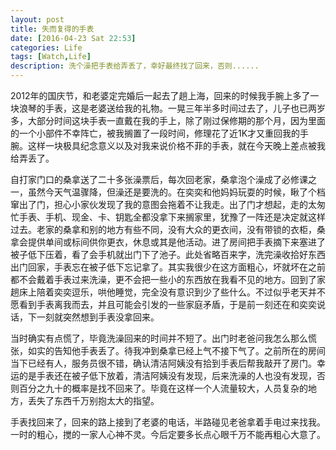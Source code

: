 ```yaml
---
layout: post
title: 失而复得的手表
date: [2016-04-23 Sat 22:53]
categories: Life
tags: [Watch,Life]
description: 洗个澡把手表给弄丢了，幸好最终找了回来，否则......
---
```

2012年的国庆节，和老婆定完婚后一起去了趟上海，回来的时候我手腕上多了一块浪琴的手表，这是老婆送给我的礼物。一晃三年半多时间过去了，儿子也已两岁多，大部分时间这块手表一直戴在我的手上，除了刚过保修期的那个月，因为里面的一个小部件不幸阵亡，被我搁置了一段时间，修理花了近1K才又重回我的手腕。这样一块极具纪念意义以及对我来说价格不菲的手表，就在今天晚上差点被我给弄丢了。

自打家门口的桑拿送了二十多张澡票后，每次回老家，桑拿泡个澡成了必修课之一，虽然今天气温骤降，但澡还是要洗的。在奕奕和他妈妈玩耍的时候，瞅了个档窜出了门，担心小家伙发现了我的意图会拖着不让我走。出了门才想起，走的太匆忙手表、手机、现金、卡、钥匙全都没拿下来搁家里，犹豫了一阵还是决定就这样过去。老家的桑拿和别的地方有些不同，没有大众的更衣间，没有带锁的衣柜，桑拿会提供单间或标间供你更衣，休息或其是他活动。进了房间把手表摘下来塞进了被子低下压着，看了会手机就出门下了池子。此处省略百来字，洗完澡收拾好东西出门回家，手表忘在被子低下忘记拿了。其实我很少在这方面粗心，坏就坏在之前都不会戴着手表过来洗澡，更不会把一些小的东西放在我看不见的地方。回到了家趟床上陪着奕奕逗乐，哄他睡觉，完全没有意识到少了些什么。不过似乎老天并不愿看到手表离我而去，并且可能会引发的一些家庭矛盾，于是前一刻还在和奕奕说话，下一刻就突然想到手表没拿回来。

当时确实有点慌了，毕竟洗澡回来的时间并不短了。出门时老爸问我怎么那么慌张，如实的告知他手表丢了。待我冲到桑拿已经上气不接下气了。之前所在的房间当下已经有人，服务员很不错，确认清洁阿姨没有拾到手表后帮我敲开了房门。幸运的是手表还在被子低下放着，清洁阿姨没有发现，后来洗澡的人也没有发现，否则百分之九十的概率是找不回来了。毕竟在这样一个人流量较大，人员复杂的地方，丢失了东西千万别抱太大的指望。

手表找回来了，回来的路上接到了老婆的电话，半路碰见老爸拿着手电过来找我。一时的粗心，搅的一家人心神不灵。今后定要多长点心眼千万不能再粗心大意了。
